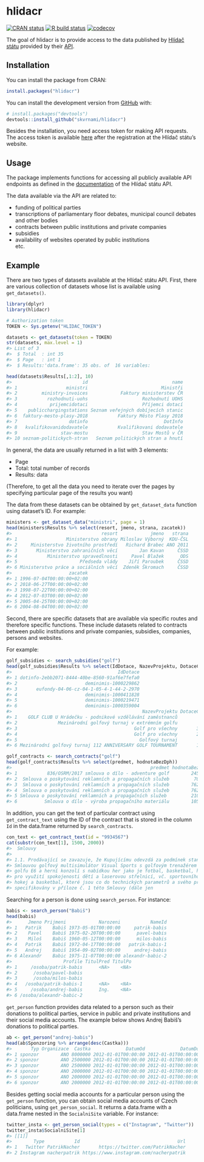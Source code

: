 
<!-- README.md is generated from README.Rmd. Please edit that file -->

# hlidacr

<!-- badges: start -->

[![CRAN
status](https://www.r-pkg.org/badges/version/hlidacr)](https://CRAN.R-project.org/package=hlidacr)
[![R build
status](https://github.com/skvrnami/hlidacr/workflows/R-CMD-check/badge.svg)](https://github.com/skvrnami/hlidacr/actions)
[![codecov](https://codecov.io/gh/skvrnami/hlidacr/branch/main/graph/badge.svg?token=FWP73F1DOL)](https://codecov.io/gh/skvrnami/hlidacr)
<!-- badges: end -->

The goal of hlidacr is to provide access to the data published by
[Hlídač státu](https://www.hlidacstatu.cz/) provided by their
[API](https://www.hlidacstatu.cz/api/v2/swagger/index).

## Installation

You can install the package from CRAN:

``` r
install.packages("hlidacr")
```

You can install the development version from
[GitHub](https://github.com/) with:

``` r
# install.packages("devtools")
devtools::install_github("skvrnami/hlidacr")
```

Besides the installation, you need access token for making API requests.
The access token is available
[here](https://www.hlidacstatu.cz/api/v1/Index) after the registration
at the Hlídač státu’s website.

## Usage

The package implements functions for accessing all publicly available
API endpoints as defined in the
[documentation](https://www.hlidacstatu.cz/api/v2/swagger/index) of the
Hlídač státu API.

The data available via the API are related to:

  - funding of political parties  
  - transcriptions of parliamentary floor debates, municipal council
    debates and other bodies  
  - contracts between public institutions and private companies  
  - subsidies  
  - availability of websites operated by public institutions  
    etc.

## Example

There are two types of datasets available at the Hlídač státu API.
First, there are various collection of datasets whose list is available
using `get_datasets()`.

``` r
library(dplyr)
library(hlidacr)

# Authorization token
TOKEN <- Sys.getenv("HLIDAC_TOKEN")

datasets <- get_datasets(token = TOKEN)
str(datasets, max.level = 1)
#> List of 3
#>  $ Total  : int 35
#>  $ Page   : int 1
#>  $ Results:'data.frame': 35 obs. of  16 variables:

head(datasets$Results[,1:2], 10)
#>                          id                               name
#> 1                  ministri                           Ministři
#> 2         ministry-invoices            Faktury ministerstev ČR
#> 3           rozhodnuti-uohs                    Rozhodnutí UOHS
#> 4            prijemcidotaci                    Příjemci dotací
#> 5    publicchargingstations Seznam veřejných dobíjecích stanic
#> 6  faktury-mesto-plasy-2018           Faktury Město Plasy 2018
#> 7                   dotinfo                            DotInfo
#> 8   kvalifikovanidodavatele           Kvalifikovani dodavatele
#> 9                stav-mostu                    Stav Mostů v ČR
#> 10 seznam-politickych-stran   Seznam politických stran a hnutí
```

In general, the data are usually returned in a list with 3 elements:

  - Page  
  - Total: total number of records  
  - Results: data

(Therefore, to get all the data you need to iterate over the pages by
specifying particular page of the results you want)

The data from these datasets can be obtained by `get_dataset_data`
function using dataset’s ID. For example:

``` r
ministers <- get_dataset_data("ministri", page = 1)
head(ministers$Results %>% select(resort, jmeno, strana, zacatek))
#>                                 resort            jmeno   strana
#> 1                  Ministerstvo obrany Miloslav Výborný  KDU-ČSL
#> 2     Ministerstvo životního prostředí   Richard Brabec ANO 2011
#> 3       Ministerstvo zahraničních věcí        Jan Kavan     ČSSD
#> 4           Ministerstvo spravedlnosti     Pavel Blažek      ODS
#> 5                       Předseda vlády    Jiří Paroubek     ČSSD
#> 6 Ministerstvo práce a sociálních věcí  Zdeněk Škromach     ČSSD
#>                     zacatek
#> 1 1996-07-04T00:00:00+02:00
#> 2 2018-06-27T00:00:00+02:00
#> 3 1998-07-22T00:00:00+02:00
#> 4 2012-07-03T00:00:00+02:00
#> 5 2005-04-25T00:00:00+02:00
#> 6 2004-08-04T00:00:00+02:00
```

Second, there are specific datasets that are available via specific
routes and therefore specific functions. These include datasets related
to contracts between public institutions and private companies,
subsidies, companies, persons and websites.

For example:

``` r
golf_subsidies <- search_subsidies("golf")
head(golf_subsidies$Results %>% select(IdDotace, NazevProjektu, DotaceCelkem))
#>                                       IdDotace
#> 1 dotinfo-2ebb2071-8444-40be-8560-91af6e7fefa0
#> 2                         deminimis-1000229862
#> 3       eufondy-04-06-cz-04-1-05-4-1-44-2-2970
#> 4                         deminimis-1000411828
#> 5                         deminimis-1000219471
#> 6                         deminimis-1000359004
#>                                                NazevProjektu DotaceCelkem
#> 1    GOLF CLUB U Hrádečku - podnikové vzdělávání zaměstnanců            0
#> 2               Mezinárodní golfový turnaj v extrémním golfu         5000
#> 3                                           Golf pro všechny       360555
#> 4                                           Golf pro všechny       200000
#> 5                                             Golfový turnaj        30000
#> 6 Mezinárodní golfový turnaj 112 ANNIVERSARY GOLF TOURNAMENT       150000
```

``` r
golf_contracts <- search_contracts("golf")
head(golf_contracts$Results %>% select(predmet, hodnotaBezDph))
#>                                                   predmet hodnotaBezDph
#> 1           836/OSRM/2017 smlouva o dílo - adventure golf        245000
#> 2  Smlouva o poskytování reklamních a propagačních služeb         70000
#> 3  Smlouva o poskytování reklamních a propagačních služeb        762000
#> 4  Smlouva o poskytování reklamních a propagačních služeb        762000
#> 5 Smlouva o poskytování reklamních a propagačních služeb         210000
#> 6          Smlouva o dílo - výroba propagačního materiálu        105000
```

In addition, you can get the text of particular contract using
`get_contract_text` using the ID of the contract that is stored in the
column `Id` in the data.frame returned by `search_contracts`.

``` r
con_text <- get_contract_text(id = "9934567")
cat(substr(con_text[1], 1500, 2000))
#>  Smlouvy
#> 
#> 1.1. Prodávající se zavazuje, že Kupujícímu odevzdá za podmínek stanovených touto
#> Smlouvou golfový multisimulátor Visual Sports s golfovým trenažérem s poslední verzí
#> golfu E6 a herní konzolí s nabídkou her jako je fotbal, basketbal, hokej a další možnosti
#> pro využití spokojenosti dětí a laserovou střelnicí, vč. sportovního vybavení na fotbal,
#> hokej a basketbal, které jsou co do technických parametrů a svého příslušenství blíže
#> specifikovány v příloze č. 1 této Smlouvy (dále jen
```

Searching for a person is done using `search_person`. For instance:

``` r
babis <- search_person("Babiš")
head(babis)
#>      Jmeno Prijmeni            Narozeni           NameId
#> 1   Patrik    Babiš 1973-05-01T00:00:00     patrik-babis
#> 2    Pavel    Babiš 1975-02-20T00:00:00      pavel-babis
#> 3    Miloš    Babiš 1960-05-12T00:00:00      milos-babis
#> 4   Patrik    Babiš 1972-04-17T00:00:00   patrik-babis-1
#> 5   Andrej    Babiš 1954-09-02T00:00:00     andrej-babis
#> 6 Alexandr    Babic 1975-11-07T00:00:00 alexandr-babic-2
#>                   Profile TitulPred TitulPo
#> 1     /osoba/patrik-babis      <NA>    <NA>
#> 2      /osoba/pavel-babis                  
#> 3      /osoba/milos-babis                  
#> 4   /osoba/patrik-babis-1      <NA>    <NA>
#> 5     /osoba/andrej-babis      Ing.    <NA>
#> 6 /osoba/alexandr-babic-2
```

`get_person` function provides data related to a person such as their
donations to political parties, service in public and private
institutions and their social media accounts. The example below shows
Andrej Babiš’s donations to political parties.

``` r
ab <- get_person("andrej-babis")
head(ab$Sponzoring %>% arrange(desc(Castka)))
#>       Typ Organizace  Castka             DatumOd             DatumDo
#> 1 sponzor        ANO 8000000 2012-01-01T00:00:00 2012-01-01T00:00:00
#> 2 sponzor        ANO 2500000 2012-01-01T00:00:00 2012-01-01T00:00:00
#> 3 sponzor        ANO 2500000 2012-01-01T00:00:00 2012-01-01T00:00:00
#> 4 sponzor        ANO 2000000 2012-01-01T00:00:00 2012-01-01T00:00:00
#> 5 sponzor        ANO 2000000 2012-01-01T00:00:00 2012-01-01T00:00:00
#> 6 sponzor        ANO 2000000 2012-01-01T00:00:00 2012-01-01T00:00:00
```

Besides getting social media accounts for a particular person using the
`get_person` function, you can obtain social media accounts of Czech
politicians, using `get_person_social`. It returns a data.frame with a
data.frame nested in the `SocialniSite` variable. For instance:

``` r
twitter_insta <- get_person_social(types = c("Instagram", "Twitter"))
twitter_insta$SocialniSite[1]
#> [[1]]
#>        Type           Id                                    Url
#> 1   Twitter PatrikNacher       https://twitter.com/PatrikNacher
#> 2 Instagram nacherpatrik https://www.instagram.com/nacherpatrik
```
